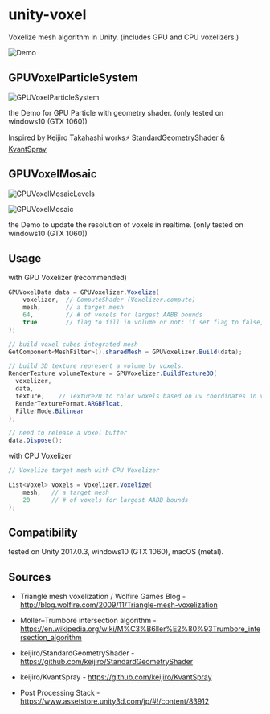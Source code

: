 unity-voxel
=====================

Voxelize mesh algorithm in Unity. (includes GPU and CPU voxelizers.)

![Demo](https://raw.githubusercontent.com/mattatz/unity-voxel/master/Captures/Demo.gif)

## GPUVoxelParticleSystem

![GPUVoxelParticleSystem](https://raw.githubusercontent.com/mattatz/unity-voxel/master/Captures/GPUVoxelParticleSystem.gif)

the Demo for GPU Particle with geometry shader. (only tested on windows10 (GTX 1060))

Inspired by Keijiro Takahashi works⚡️ [StandardGeometryShader](https://github.com/keijiro/StandardGeometryShader) & [KvantSpray]( https://github.com/keijiro/KvantSpray)

## GPUVoxelMosaic

![GPUVoxelMosaicLevels](https://raw.githubusercontent.com/mattatz/unity-voxel/master/Captures/GPUVoxelMosaicLevels.gif)

![GPUVoxelMosaic](https://raw.githubusercontent.com/mattatz/unity-voxel/master/Captures/GPUVoxelMosaic.gif)

the Demo to update the resolution of voxels in realtime. (only tested on windows10 (GTX 1060))

## Usage

with GPU Voxelizer (recommended)
```cs
GPUVoxelData data = GPUVoxelizer.Voxelize(
    voxelizer,  // ComputeShader (Voxelizer.compute)
    mesh,       // a target mesh
    64,         // # of voxels for largest AABB bounds
    true        // flag to fill in volume or not; if set flag to false, sample a surface only
);

// build voxel cubes integrated mesh
GetComponent<MeshFilter>().sharedMesh = GPUVoxelizer.Build(data);

// build 3D texture represent a volume by voxels.
RenderTexture volumeTexture = GPUVoxelizer.BuildTexture3D(
  voxelizer,
  data,
  texture,    // Texture2D to color voxels based on uv coordinates in voxels
  RenderTextureFormat.ARGBFloat,
  FilterMode.Bilinear
);

// need to release a voxel buffer
data.Dispose();
```

with CPU Voxelizer
```cs
// Voxelize target mesh with CPU Voxelizer

List<Voxel> voxels = Voxelizer.Voxelize(
    mesh,   // a target mesh
    20      // # of voxels for largest AABB bounds
);
```

## Compatibility

tested on Unity 2017.0.3, windows10 (GTX 1060), macOS (metal).

## Sources

- Triangle mesh voxelization / Wolfire Games Blog - http://blog.wolfire.com/2009/11/Triangle-mesh-voxelization

- Möller–Trumbore intersection algorithm - https://en.wikipedia.org/wiki/M%C3%B6ller%E2%80%93Trumbore_intersection_algorithm

- keijiro/StandardGeometryShader - https://github.com/keijiro/StandardGeometryShader

- keijiro/KvantSpray - https://github.com/keijiro/KvantSpray

- Post Processing Stack - https://www.assetstore.unity3d.com/jp/#!/content/83912
